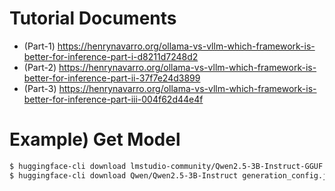 # Tutorial Documents

- (Part-1) https://henrynavarro.org/ollama-vs-vllm-which-framework-is-better-for-inference-part-i-d8211d7248d2
- (Part-2) https://henrynavarro.org/ollama-vs-vllm-which-framework-is-better-for-inference-part-ii-37f7e24d3899
- (Part-3) https://henrynavarro.org/ollama-vs-vllm-which-framework-is-better-for-inference-part-iii-004f62d44e4f

# Example) Get Model

```bash
$ huggingface-cli download lmstudio-community/Qwen2.5-3B-Instruct-GGUF Qwen2.5-3B-Instruct-Q4_K_M.gguf --local-dir ./models/Qwen2.5-3B-Instruct/ 
$ huggingface-cli download Qwen/Qwen2.5-3B-Instruct generation_config.json --local-dir ./config
```

